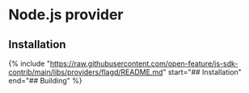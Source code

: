 # Node.js provider

## Installation

{%
  include "https://raw.githubusercontent.com/open-feature/js-sdk-contrib/main/libs/providers/flagd/README.md"
  start="## Installation"
  end="## Building"
%}
